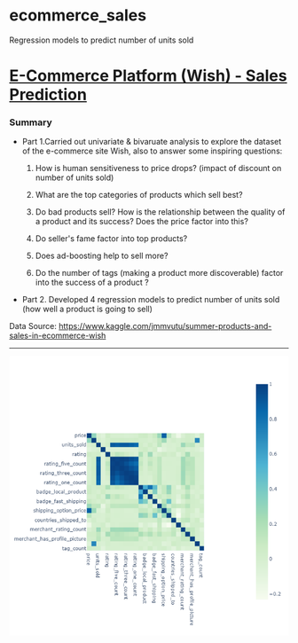 # ecommerce_sales
Regression models to predict number of units sold

# [E-Commerce Platform (Wish) - Sales Prediction](https://github.com/chanchanngann/ecommerce_sales/tree/master)

### Summary
* Part 1.Carried out univariate & bivaruate analysis to explore the dataset of the e-commerce site Wish, also to answer some inspiring questions:

   1. How is human sensitiveness to price drops? (impact of discount on number of units sold)

   2. What are the top categories of products which sell best?

   3. Do bad products sell? How is the relationship between the quality of a product and its success? Does the price factor into this?
   
   4. Do seller's fame factor into top products? 
   
   5. Does ad-boosting help to sell more?
   
   6. Do the number of tags (making a product more discoverable) factor into the success of a product ?
   
* Part 2. Developed 4 regression models to predict number of units sold (how well a product is going to sell)

  
Data Source: https://www.kaggle.com/jmmvutu/summer-products-and-sales-in-ecommerce-wish

***
![](https://github.com/chanchanngann/ecommerce_sales/blob/master/images/20_heatmap.png)
